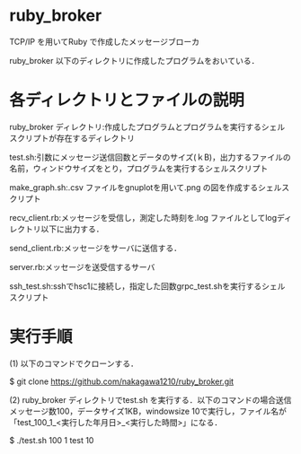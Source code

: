 ruby_broker 
===================================

TCP/IP を用いてRuby で作成したメッセージブローカ

ruby_broker 以下のディレクトリに作成したプログラムをおいている．

# 各ディレクトリとファイルの説明

ruby_broker ディレクトリ:作成したプログラムとプログラムを実行するシェルスクリプトが存在するディレクトリ

test.sh:引数にメッセージ送信回数とデータのサイズ(ｋB)，出力するファイルの名前，ウィンドウサイズをとり，プログラムを実行するシェルスクリプト

make_graph.sh:.csv ファイルをgnuplotを用いて.png の図を作成するシェルスクリプト

recv_client.rb:メッセージを受信し，測定した時刻を.log ファイルとしてlogディレクトリ以下に出力する．

send_client.rb:メッセージをサーバに送信する．

server.rb:メッセージを送受信するサーバ

ssh_test.sh:sshでhsc1に接続し，指定した回数grpc_test.shを実行するシェルスクリプト

# 実行手順
(1) 以下のコマンドでクローンする．

$ git clone https://github.com/nakagawa1210/ruby_broker.git

(2) ruby_broker ディレクトリでtest.sh を実行する．以下のコマンドの場合送信メッセージ数100，データサイズ1KB，windowsize 10で実行し，ファイル名が「test_100_1_<実行した年月日>_<実行した時間>」になる．

$ ./test.sh 100 1 test 10

